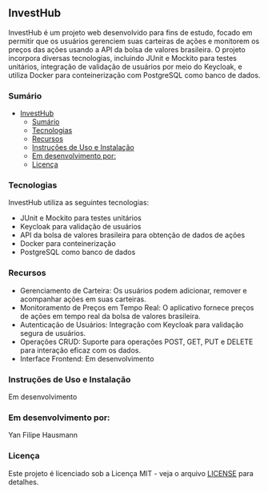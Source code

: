 ## InvestHub

InvestHub é um projeto web desenvolvido para fins de estudo, focado em permitir que os usuários gerenciem suas carteiras de ações e monitorem os preços das ações usando a API da bolsa de valores brasileira. O projeto incorpora diversas tecnologias, incluindo JUnit e Mockito para testes unitários, integração de validação de usuários por meio do Keycloak, e utiliza Docker para conteinerização com PostgreSQL como banco de dados.

### Sumário

- [InvestHub](#investhub)
  - [Sumário](#sumário)
  - [Tecnologias](#tecnologias)
  - [Recursos](#recursos)
  - [Instruções de Uso e Instalação](#instruções-de-uso-e-instalação)
  - [Em desenvolvimento por:](#em-desenvolvimento-por)
  - [Licença](#licença)
### Tecnologias

InvestHub utiliza as seguintes tecnologias:

 - JUnit e Mockito para testes unitários
 - Keycloak para validação de usuários
 - API da bolsa de valores brasileira para obtenção de dados de ações
 - Docker para conteinerização
 - PostgreSQL como banco de dados
 
 ### Recursos
 - Gerenciamento de Carteira: Os usuários podem adicionar, remover e
   acompanhar ações em suas carteiras.
 - Monitoramento de Preços em Tempo Real: O aplicativo fornece preços de
   ações em tempo real da bolsa de valores brasileira.
 - Autenticação de Usuários: Integração com Keycloak para validação
   segura de usuários.
 - Operações CRUD: Suporte para operações POST, GET, PUT e DELETE para
   interação eficaz com os dados.
 - Interface Frontend: Em desenvolvimento


### Instruções de Uso e Instalação
Em desenvolvimento

### Em desenvolvimento por:
Yan Filipe Hausmann 

### Licença
Este projeto é licenciado sob a Licença MIT - veja o arquivo [LICENSE](https://github.com/git/git-scm.com/blob/main/MIT-LICENSE.txt) para detalhes.

